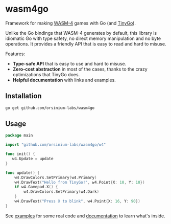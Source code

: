 # wasm4go

Framework for making [WASM-4](https://wasm4.org/) games with Go (and [TinyGo](https://tinygo.org/)).

Unlike the Go bindings that WASM-4 generates by default, this library is idiomatic Go with type safety, no direct memory manipulation and no byte operations. It provides a friendly API that is easy to read and hard to misuse.

Features:

* **Type-safe API** that is easy to use and hard to misuse.
* **Zero-cost abstraction** in most of the cases, thanks to the crazy optimizations that TinyGo does.
* **Helpful documentation** with links and examples.

## Installation

```bash
go get github.com/orsinium-labs/wasm4go
```

## Usage

```go
package main

import "github.com/orsinium-labs/wasm4go/w4"

func init() {
   w4.Update = update
}

func update() {
    w4.DrawColors.SetPrimary(w4.Primary)
    w4.DrawText("Hello from TinyGo!", w4.Point{X: 10, Y: 10})
    if w4.Gamepad.X() {
        w4.DrawColors.SetPrimary(w4.Dark)
    }
    w4.DrawText("Press X to blink", w4.Point{X: 16, Y: 90})
}
```

See [examples](./_examples) for some real code and [documentation](https://pkg.go.dev/github.com/orsinium-labs/wasm4go/w4) to learn what's inside.
